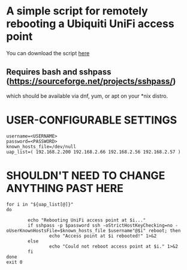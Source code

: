 # A simple script for remotely rebooting a Ubiquiti UniFi access point

You can download the script [here](https://github.com/sysadminrepo/Procedures/edit/main/Cloud%20Services/Microsoft%20Azure/4-Mount-an-Azure-blob-storage-on-Linux-using-NFSv3-protocol.md)

## Requires bash and sshpass (https://sourceforge.net/projects/sshpass/)
which should be available via dnf, yum, or apt on your *nix distro.

# USER-CONFIGURABLE SETTINGS
```console
username=<USERNAME>
password=<PASSWORD>
known_hosts_file=/dev/null
uap_list=( 192.168.2.200 192.168.2.66 192.168.2.56 192.168.2.57 )
```
# SHOULDN'T NEED TO CHANGE ANYTHING PAST HERE
```console
for i in "${uap_list[@]}"
do

        echo "Rebooting UniFi access point at $i..."
        if sshpass -p $password ssh -oStrictHostKeyChecking=no -oUserKnownHostsFile=$known_hosts_file $username"@$i" reboot; then
                echo "Access point at $i rebooted!" 1>&2
        else
                echo "Could not reboot access point at $i." 1>&2
        fi
done
exit 0
```
